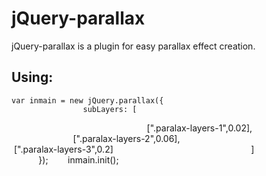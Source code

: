 jQuery-parallax
=============

jQuery-parallax is a plugin for easy parallax effect creation.

Using:
-------

	var inmain = new jQuery.parallax({
					subLayers: [                                                        [".paralax-layers-1",0.02],                                                        [".paralax-layers-2",0.06],                                                        [".paralax-layers-3",0.2]                                                        ]                                        });        inmain.init();